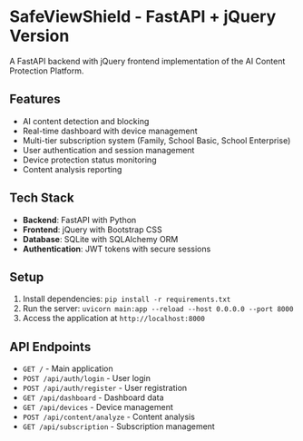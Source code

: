 # SafeViewShield - FastAPI + jQuery Version

A FastAPI backend with jQuery frontend implementation of the AI Content Protection Platform.

## Features
- AI content detection and blocking
- Real-time dashboard with device management
- Multi-tier subscription system (Family, School Basic, School Enterprise)
- User authentication and session management
- Device protection status monitoring
- Content analysis reporting

## Tech Stack
- **Backend**: FastAPI with Python
- **Frontend**: jQuery with Bootstrap CSS
- **Database**: SQLite with SQLAlchemy ORM
- **Authentication**: JWT tokens with secure sessions

## Setup
1. Install dependencies: `pip install -r requirements.txt`
2. Run the server: `uvicorn main:app --reload --host 0.0.0.0 --port 8000`
3. Access the application at `http://localhost:8000`

## API Endpoints
- `GET /` - Main application
- `POST /api/auth/login` - User login
- `POST /api/auth/register` - User registration
- `GET /api/dashboard` - Dashboard data
- `GET /api/devices` - Device management
- `POST /api/content/analyze` - Content analysis
- `GET /api/subscription` - Subscription management